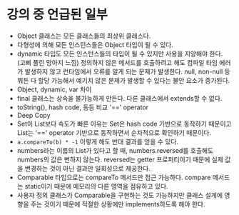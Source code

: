 # 강의 중 언급된 일부
- Object 클래스는 모든 클래스들의 최상위 클래스다.
- 다형성에 의해 모든 인스턴스들은 Object 타입이 될 수 있다.
- dynamic 타입도 모든 인스턴스들의 타입이 될 수 있지만 사용을 지양해야 한다. (고삐 풀린 망아지 느낌) 정의하지 않은 메서드를 호출하려고 해도 컴파일 타임 에러가 발생하지 않고 런타임에서 오류를 알게 되는 문제가 발생한다. null, non-null 등 뭐든 다 할당 가능해서 예기치 않은 문제가 발생할 수 있다는 불안 요소가 증가된다.
- Object, dynamic, var 차이
- final 클래스는 상속을 불가능하게 만든다. 다른 클래스에서 extends할 수 없다.
- toString(), hash code, 동등 비교 '==' operator
- Deep Copy
- Set이 List보다 속도가 빠른 이유는 Set은 hash code 기반으로 동작하기 때문이고 List는 '==' operator 기반으로 동작하면서 순차적으로 확인하기 때문이다.
- `a.compareTo(b) * -1` 이렇게 해도 반대 결과를 얻을 수 있다.
- numbers라는 이름의 List가 있다고 할 때, numbers.reversed를 호출해도 numbers의 값은 변하지 않는다. reversed는 getter 프로퍼티이기 때문에 실제 값을 변경하는 것이 아닌 결과만 일회성으로 제공한다.
- Comparable 타입으로는 compareTo 메서드만 접근 가능하다. compare 메서드는 static이기 때문에 메모리의 다른 영역을 점유하고 있다.
- 사용자 정의 클래스가 Comparable을 구현하는 것도 가능하지만 클래스 설계에 영향을 주는 것이기 때문에 적절한 상황에만 implements하도록 해야 한다.
